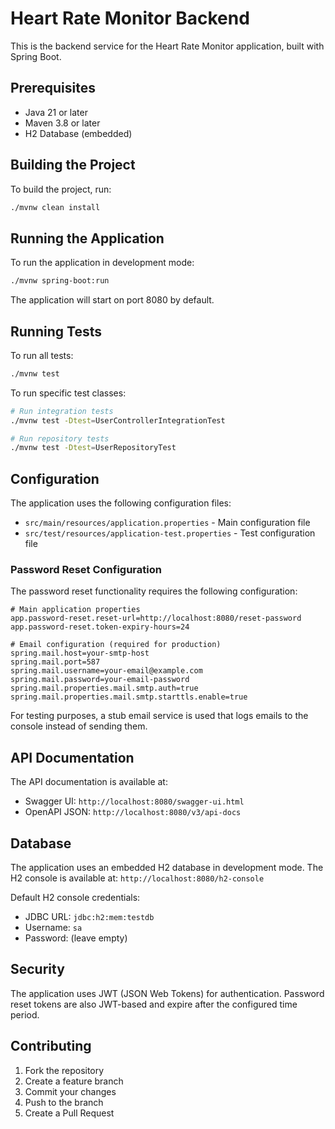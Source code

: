 # Heart Rate Monitor Backend

This is the backend service for the Heart Rate Monitor application, built with Spring Boot.

## Prerequisites

- Java 21 or later
- Maven 3.8 or later
- H2 Database (embedded)

## Building the Project

To build the project, run:

```bash
./mvnw clean install
```

## Running the Application

To run the application in development mode:

```bash
./mvnw spring-boot:run
```

The application will start on port 8080 by default.

## Running Tests

To run all tests:

```bash
./mvnw test
```

To run specific test classes:

```bash
# Run integration tests
./mvnw test -Dtest=UserControllerIntegrationTest

# Run repository tests
./mvnw test -Dtest=UserRepositoryTest
```

## Configuration

The application uses the following configuration files:

- `src/main/resources/application.properties` - Main configuration file
- `src/test/resources/application-test.properties` - Test configuration file

### Password Reset Configuration

The password reset functionality requires the following configuration:

```properties
# Main application properties
app.password-reset.reset-url=http://localhost:8080/reset-password
app.password-reset.token-expiry-hours=24

# Email configuration (required for production)
spring.mail.host=your-smtp-host
spring.mail.port=587
spring.mail.username=your-email@example.com
spring.mail.password=your-email-password
spring.mail.properties.mail.smtp.auth=true
spring.mail.properties.mail.smtp.starttls.enable=true
```

For testing purposes, a stub email service is used that logs emails to the console instead of sending them.

## API Documentation

The API documentation is available at:
- Swagger UI: `http://localhost:8080/swagger-ui.html`
- OpenAPI JSON: `http://localhost:8080/v3/api-docs`

## Database

The application uses an embedded H2 database in development mode. The H2 console is available at:
`http://localhost:8080/h2-console`

Default H2 console credentials:
- JDBC URL: `jdbc:h2:mem:testdb`
- Username: `sa`
- Password: (leave empty)

## Security

The application uses JWT (JSON Web Tokens) for authentication. Password reset tokens are also JWT-based and expire after the configured time period.

## Contributing

1. Fork the repository
2. Create a feature branch
3. Commit your changes
4. Push to the branch
5. Create a Pull Request 